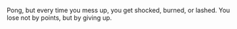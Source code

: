Pong, but every time you mess up, you get shocked, burned, or lashed. You lose not by points, but by giving up.
